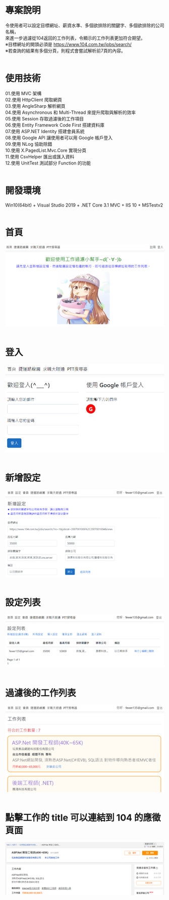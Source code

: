 # 專案說明  
令使用者可以設定目標網址、薪資水準、多個欲排除的關鍵字、多個欲排除的公司名稱，  
來進一步過濾從104返回的工作列表，令顯示的工作列表更加符合期望。  
※目標網址的開頭必須是 https://www.104.com.tw/jobs/search/  
※若查詢的結果有多個分頁，則程式會嘗試解析前7頁的內容。  
&emsp;  
# 使用技術  
01.使用 MVC 架構  
02.使用 HttpClient 爬取網頁  
03.使用 AngleSharp 解析網頁  
04.使用 Asynchronous 和 Multi-Thread 來提升爬取與解析的效率  
05.使用 Session 存取過濾後的工作項目  
06.使用 Entity Framework Code First 搭建資料庫  
07.使用 ASP.NET Identity 搭建會員系統  
08.使用 Google API 讓使用者可以用 Google 帳戶登入  
09.使用 NLog 協助除錯  
10.使用 X.PagedList.Mvc.Core 實現分頁  
11.使用 CsvHelper 匯出或匯入資料  
12.使用 UnitTest 測試部分 Function 的功能  
&emsp;  
# 開發環境  
Win10(64bit) + Visual Studio 2019 + .NET Core 3.1 MVC + IIS 10 + MSTestv2  
&emsp;  
# 首頁  
![image](https://github.com/Jacky20200711/JobFilter/blob/master/DEMO_01.PNG?raw=true)  
&emsp;  
# 登入  
![image](https://github.com/Jacky20200711/JobFilter/blob/master/DEMO_02.PNG?raw=true)  
&emsp;  
# 新增設定  
![image](https://github.com/Jacky20200711/JobFilter/blob/master/DEMO_03.PNG?raw=true)  
&emsp;  
# 設定列表  
![image](https://github.com/Jacky20200711/JobFilter/blob/master/DEMO_04.PNG?raw=true)  
&emsp;  
# 過濾後的工作列表  
![image](https://github.com/Jacky20200711/JobFilter/blob/master/DEMO_05.PNG?raw=true)  
&emsp;  
# 點擊工作的 title 可以連結到 104 的應徵頁面  
![image](https://github.com/Jacky20200711/JobFilter/blob/master/DEMO_06.PNG?raw=true)  
&emsp;  
